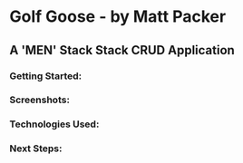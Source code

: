 # Golf Goose - by Matt Packer
## A 'MEN' Stack Stack CRUD Application

### Getting Started:

### Screenshots:

### Technologies Used:

### Next Steps: